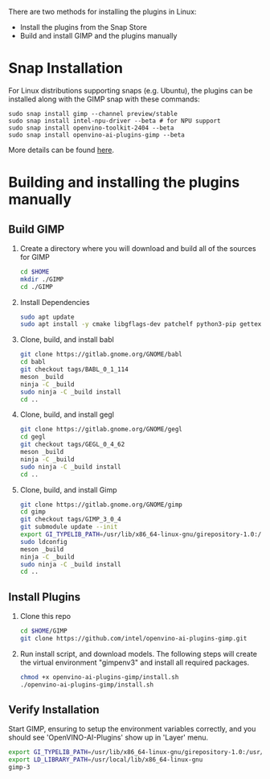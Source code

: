 There are two methods for installing the plugins in Linux:

* Install the plugins from the Snap Store
* Build and install GIMP and the plugins manually

# Snap Installation

 For Linux distributions supporting snaps (e.g. Ubuntu), the plugins can be installed along with the GIMP snap with these commands:

```
sudo snap install gimp --channel preview/stable
sudo snap install intel-npu-driver --beta # for NPU support
sudo snap install openvino-toolkit-2404 --beta
sudo snap install openvino-ai-plugins-gimp --beta
```

More details can be found [here](https://github.com/snapcrafters/gimp/tree/preview?tab=readme-ov-file#openvino-ai-plugins).

# Building and installing the plugins manually

## Build GIMP
1. Create a directory where you will download and build all of the sources for GIMP
    ```sh
    cd $HOME
    mkdir ./GIMP
    cd ./GIMP
    ```
2. Install Dependencies
    ```sh
    sudo apt update
    sudo apt install -y cmake libgflags-dev patchelf python3-pip gettext git git-lfs build-essential meson ninja-build autoconf libcairo2-dev libxt-dev libgdk-pixbuf-2.0-dev libgexiv2-dev libgtk-3-dev libmypaint-dev mypaint-brushes libbz2-dev libatk1.0-dev libgirepository1.0-dev libx11-xcb-dev libwmf-dev libxcb-glx0-dev  libxcb-dri2-0-dev   libxxf86vm-dev   valgrind  libappstream-glib-dev  libpugixml-dev libxmu-dev   libpoppler-glib-dev   xsltproc librsvg2-dev libopencv-dev libgirepository-2.0-dev python3-venv
    ```
3. Clone, build, and install babl
    ```sh
    git clone https://gitlab.gnome.org/GNOME/babl
    cd babl
    git checkout tags/BABL_0_1_114
    meson _build
    ninja -C _build
    sudo ninja -C _build install
    cd ..
    ```
4. Clone, build, and install gegl
    ```sh
    git clone https://gitlab.gnome.org/GNOME/gegl
    cd gegl
    git checkout tags/GEGL_0_4_62
    meson _build
    ninja -C _build
    sudo ninja -C _build install
    cd ..
    ```

5. Clone, build, and install Gimp
    ```sh
    git clone https://gitlab.gnome.org/GNOME/gimp  
    cd gimp
    git checkout tags/GIMP_3_0_4
    git submodule update --init 
    export GI_TYPELIB_PATH=/usr/lib/x86_64-linux-gnu/girepository-1.0:/usr/local/lib/x86_64-linux-gnu/girepository-1.0
    sudo ldconfig
    meson _build
    ninja -C _build
    sudo ninja -C _build install
    cd ..
    ```
## Install Plugins
1. Clone this repo
   ```sh
   cd $HOME/GIMP
   git clone https://github.com/intel/openvino-ai-plugins-gimp.git
   ```

2. Run install script, and download models. The following steps will create the virtual environment "gimpenv3" and install all required packages.
   ```sh
   chmod +x openvino-ai-plugins-gimp/install.sh
   ./openvino-ai-plugins-gimp/install.sh
   ```

## Verify Installation
 Start GIMP, ensuring to setup the environment variables correctly,  and you should see 'OpenVINO-AI-Plugins' show up in 'Layer' menu. 
   ```sh
   export GI_TYPELIB_PATH=/usr/lib/x86_64-linux-gnu/girepository-1.0:/usr/local/lib/x86_64-linux-gnu/girepository-1.0
   export LD_LIBRARY_PATH=/usr/local/lib/x86_64-linux-gnu
   gimp-3
   ```



